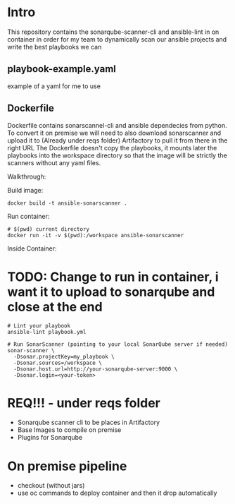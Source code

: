# Intro
This repository contains the sonarqube-scanner-cli and ansible-lint in on container in order for my team to dynamically scan our ansible projects and write the best playbooks we can

## playbook-example.yaml
example of a yaml for me to use

## Dockerfile
Dockerfile contains sonarscannel-cli and ansible dependecies from python.
To convert it on premise we will need to also download sonarscanner and upload it to (Already under reqs folder) Artifactory to pull it from there in the right URL
The Dockerfile doesn't copy the playbooks, it mounts later the playbooks into the workspace directory so that the image will be strictly the scanners without any yaml files.

Walkthrough:

Build image:
```
docker build -t ansible-sonarscanner .
```
Run container:
```
# $(pwd) current directory
docker run -it -v $(pwd):/workspace ansible-sonarscanner
```
Inside Container:
# TODO: Change to run in container, i want it to upload to sonarqube and close at the end
```
# Lint your playbook
ansible-lint playbook.yml

# Run SonarScanner (pointing to your local SonarQube server if needed)
sonar-scanner \
  -Dsonar.projectKey=my_playbook \
  -Dsonar.sources=/workspace \
  -Dsonar.host.url=http://your-sonarqube-server:9000 \
  -Dsonar.login=<your-token>
```

# REQ!!! - under reqs folder
* Sonarqube scanner cli to be places in Artifactory
* Base Images to compile on premise
* Plugins for Sonarqube

# On premise pipeline
* checkout (without jars)
* use oc commands to deploy container and then it drop automatically
